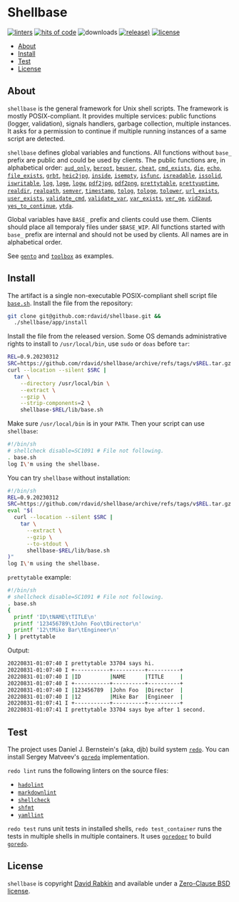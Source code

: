 # Shellbase

[![linters](https://github.com/rdavid/shellbase/actions/workflows/lint.yml/badge.svg)](https://github.com/rdavid/shellbase/actions/workflows/lint.yml)
[![hits of code](https://hitsofcode.com/github/rdavid/shellbase?branch=master&label=hits%20of%20code)](https://hitsofcode.com/view/github/rdavid/shellbase?branch=master)
![downloads](https://img.shields.io/github/downloads/rdavid/shellbase/total?color=blue&labelColor=gray&logo=singlestore&logoColor=lightgray&style=flat)
[![release)](https://img.shields.io/github/v/release/rdavid/shellbase?color=blue&label=%20&logo=semver&logoColor=white&style=flat)](https://github.com/rdavid/shellbase/releases)
[![license](https://img.shields.io/github/license/rdavid/shellbase?color=blue&labelColor=gray&logo=freebsd&logoColor=lightgray&style=flat)](https://github.com/rdavid/shellbase/blob/master/LICENSE)

* [About](#about)
* [Install](#install)
* [Test](#test)
* [License](#license)

## About

`shellbase` is the general framework for Unix shell scripts. The framework is
mostly POSIX-compliant. It provides multiple services: public functions
(logger, validation), signals handlers, garbage collection, multiple instances.
It asks for a permission to continue if multiple running instances of a same
script are detected.

`shellbase` defines global variables and functions. All functions without
`base_` prefix are public and could be used by clients. The public functions
are, in alphabetical order:
[`aud_only`](https://github.com/rdavid/shellbase/blob/master/lib/base.sh#L50),
[`beroot`](https://github.com/rdavid/shellbase/blob/master/lib/base.sh#L67),
[`beuser`](https://github.com/rdavid/shellbase/blob/master/lib/base.sh#L72),
[`cheat`](https://github.com/rdavid/shellbase/blob/master/lib/base.sh#L83),
[`cmd_exists`](https://github.com/rdavid/shellbase/blob/master/lib/base.sh#L89),
[`die`](https://github.com/rdavid/shellbase/blob/master/lib/base.sh#L103),
[`echo`](https://github.com/rdavid/shellbase/blob/master/lib/base.sh#L111),
[`file_exists`](https://github.com/rdavid/shellbase/blob/master/lib/base.sh#L129),
[`grbt`](https://github.com/rdavid/shellbase/blob/master/lib/base.sh#L144),
[`heic2jpg`](https://github.com/rdavid/shellbase/blob/master/lib/base.sh#L152),
[`inside`](https://github.com/rdavid/shellbase/blob/master/lib/base.sh#L166),
[`isempty`](https://github.com/rdavid/shellbase/blob/master/lib/base.sh#L174),
[`isfunc`](https://github.com/rdavid/shellbase/blob/master/lib/base.sh#L188),
[`isreadable`](https://github.com/rdavid/shellbase/blob/master/lib/base.sh#L196),
[`issolid`](https://github.com/rdavid/shellbase/blob/master/lib/base.sh#L212),
[`iswritable`](https://github.com/rdavid/shellbase/blob/master/lib/base.sh#L241),
[`log`](https://github.com/rdavid/shellbase/blob/master/lib/base.sh#L265),
[`loge`](https://github.com/rdavid/shellbase/blob/master/lib/base.sh#L274),
[`logw`](https://github.com/rdavid/shellbase/blob/master/lib/base.sh#L281),
[`pdf2jpg`](https://github.com/rdavid/shellbase/blob/master/lib/base.sh#L291),
[`pdf2png`](https://github.com/rdavid/shellbase/blob/master/lib/base.sh#L300),
[`prettytable`](https://github.com/rdavid/shellbase/blob/master/lib/base.sh#L323),
[`prettyuptime`](https://github.com/rdavid/shellbase/blob/master/lib/base.sh#L349),
[`realdir`](https://github.com/rdavid/shellbase/blob/master/lib/base.sh#L367),
[`realpath`](https://github.com/rdavid/shellbase/blob/master/lib/base.sh#L376),
[`semver`](https://github.com/rdavid/shellbase/blob/master/lib/base.sh#L388),
[`timestamp`](https://github.com/rdavid/shellbase/blob/master/lib/base.sh#L403),
[`tolog`](https://github.com/rdavid/shellbase/blob/master/lib/base.sh#L417),
[`tologe`](https://github.com/rdavid/shellbase/blob/master/lib/base.sh#L423),
[`tolower`](https://github.com/rdavid/shellbase/blob/master/lib/base.sh#L429),
[`url_exists`](https://github.com/rdavid/shellbase/blob/master/lib/base.sh#L436),
[`user_exists`](https://github.com/rdavid/shellbase/blob/master/lib/base.sh#L461),
[`validate_cmd`](https://github.com/rdavid/shellbase/blob/master/lib/base.sh#L477),
[`validate_var`](https://github.com/rdavid/shellbase/blob/master/lib/base.sh#L484),
[`var_exists`](https://github.com/rdavid/shellbase/blob/master/lib/base.sh#L491),
[`ver_ge`](https://github.com/rdavid/shellbase/blob/master/lib/base.sh#L512),
[`vid2aud`](https://github.com/rdavid/shellbase/blob/master/lib/base.sh#L517),
[`yes_to_continue`](https://github.com/rdavid/shellbase/blob/master/lib/base.sh#L532),
[`ytda`](https://github.com/rdavid/shellbase/blob/master/lib/base.sh#L586).

Global variables have `BASE_` prefix and clients could use them. Clients should
place all temporaly files under `$BASE_WIP`. All functions started with `base_`
prefix are internal and should not be used by clients. All names are in
alphabetical order.

See [`gento`](https://github.com/rdavid/gento) and
[`toolbox`](https://github.com/rdavid/toolbox) as examples.

## Install

The artifact is a single non-executable POSIX-compliant shell script file
[`base.sh`](https://github.com/rdavid/shellbase/blob/master/lib/base.sh).
Install the file from the repository:

```sh
git clone git@github.com:rdavid/shellbase.git &&
  ./shellbase/app/install
```

Install the file from the released version. Some OS demands
administrative rights to install to `/usr/local/bin`, use `sudo` or `doas`
before `tar`:

```sh
REL=0.9.20230312
SRC=https://github.com/rdavid/shellbase/archive/refs/tags/v$REL.tar.gz
curl --location --silent $SRC |
  tar \
    --directory /usr/local/bin \
    --extract \
    --gzip \
    --strip-components=2 \
    shellbase-$REL/lib/base.sh
```

Make sure `/usr/local/bin` is in your `PATH`. Then your script can use
`shellbase`:

```sh
#!/bin/sh
# shellcheck disable=SC1091 # File not following.
. base.sh
log I\'m using the shellbase.
```

You can try `shellbase` without installation:

```sh
#!/bin/sh
REL=0.9.20230312
SRC=https://github.com/rdavid/shellbase/archive/refs/tags/v$REL.tar.gz
eval "$(
  curl --location --silent $SRC |
    tar \
      --extract \
      --gzip \
      --to-stdout \
      shellbase-$REL/lib/base.sh
)"
log I\'m using the shellbase.
```

`prettytable` example:

```sh
#!/bin/sh
# shellcheck disable=SC1091 # File not following.
. base.sh
{
  printf 'ID\tNAME\tTITLE\n'
  printf '123456789\tJohn Foo\tDirector\n'
  printf '12\tMike Bar\tEngineer\n'
} | prettytable
```

Output:

```sh
20220831-01:07:40 I prettytable 33704 says hi.
20220831-01:07:40 I +-----------+----------+----------+
20220831-01:07:40 I |ID         |NAME      |TITLE     |
20220831-01:07:40 I +-----------+----------+----------+
20220831-01:07:40 I |123456789  |John Foo  |Director  |
20220831-01:07:40 I |12         |Mike Bar  |Engineer  |
20220831-01:07:41 I +-----------+----------+----------+
20220831-01:07:41 I prettytable 33704 says bye after 1 second.
```

## Test

The project uses Daniel J. Bernstein's (aka, djb) build system
[`redo`](http://cr.yp.to/redo.html). You can install Sergey Matveev's
[`goredo`](http://www.goredo.cypherpunks.ru/Install.html) implementation.

`redo lint` runs the following linters on the source files:

* [`hadolint`](https://github.com/hadolint/hadolint)
* [`markdownlint`](https://github.com/igorshubovych/markdownlint-cli)
* [`shellcheck`](https://github.com/koalaman/shellcheck)
* [`shfmt`](https://github.com/mvdan/sh)
* [`yamllint`](https://github.com/adrienverge/yamllint)

`redo test` runs unit tests in installed shells, `redo test_container` runs the
tests in multiple shells in multiple containers. It uses
[`goredoer`](https://github.com/rdavid/goredoer) to build
[`goredo`](http://www.goredo.cypherpunks.ru/Install.html).

## License

`shellbase` is copyright [David Rabkin](http://cv.rabkin.co.il) and available
under a
[Zero-Clause BSD license](https://github.com/rdavid/shellbase/blob/master/LICENSE).
